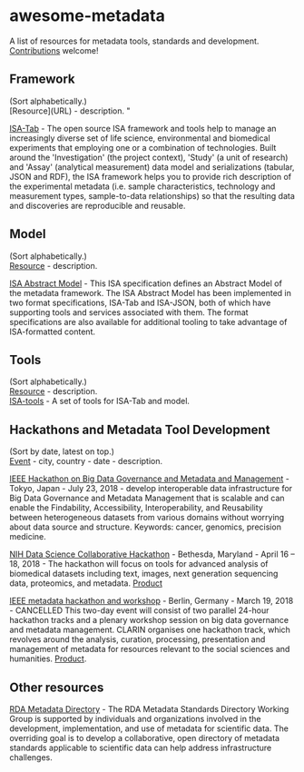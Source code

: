 # awesome-metadata
A list of resources for metadata tools, standards and development.  [Contributions](https://github.com/stevetsa/awesome-metadata/blob/master/CONTRIBUTE.md) welcome!

## Framework
(Sort alphabetically.)    
\[Resource](URL) - description.  " 

[ISA-Tab](https://isa-tools.github.io/index.html) - The open source ISA framework and tools help to manage an increasingly diverse set of life science, environmental and biomedical experiments that employing one or a combination of technologies. Built around the 'Investigation' (the project context), 'Study' (a unit of research) and 'Assay' (analytical measurement) data model and serializations (tabular, JSON and RDF), the ISA framework helps you to provide rich description of the experimental metadata (i.e. sample characteristics, technology and measurement types, sample-to-data relationships) so that the resulting data and discoveries are reproducible and reusable.



## Model
(Sort alphabetically.)    
[Resource](URL) - description.   

[ISA Abstract Model](http://isa-specs.readthedocs.io/en/latest/isamodel.html) - This ISA specification defines an Abstract Model of the metadata framework. The ISA Abstract Model has been implemented in two format specifications, ISA-Tab and ISA-JSON, both of which have supporting tools and services associated with them. The format specifications are also available for additional tooling to take advantage of ISA-formatted content.



## Tools
(Sort alphabetically.)    
[Resource](URL) - description.   
[ISA-tools](https://isa-tools.github.io/software-suite.html) - A set of tools for ISA-Tab and model.


## Hackathons and Metadata Tool Development
(Sort by date, latest on top.)  
[Event](URL) - city, country - date - description.  

[IEEE Hackathon on Big Data Governance and Metadata and Management](https://bigdatawg.nist.gov/bdgmm_compsac2018.html) -  Tokyo, Japan - July 23, 2018 - develop interoperable data infrastructure for Big Data Governance and Metadata Management that is scalable and can enable the Findability, Accessibility, Interoperability, and Reusability between heterogeneous datasets from various domains without worrying about data source and structure. Keywords: cancer, genomics, precision medicine.

[NIH Data Science Collaborative Hackathon](https://ncbi-hackathons.github.io/) - Bethesda, Maryland - April 16 – 18, 2018 - The hackathon will focus on tools for advanced analysis of biomedical datasets including text, images, next generation sequencing data, proteomics, and metadata. [Product]()   

[IEEE metadata hackathon and workshop](https://www.clarin.eu/event/2018/cancelled-ieee-metadata-hackathon-and-workshop-berlin) - Berlin, Germany - March 19, 2018 - CANCELLED This two-day event will consist of two parallel 24-hour hackathon tracks and a plenary workshop session on big data governance and metadata management. CLARIN organises one hackathon track, which revolves around the analysis, curation, processing, presentation and management of metadata for resources relevant to the social sciences and humanities.  [Product](https://github.com/clarin-eric/ieee-metadata-hackathon).  


## Other resources
[RDA Metadata Directory](http://rd-alliance.github.io/metadata-directory/) - The RDA Metadata Standards Directory Working Group is supported by individuals and organizations involved in the development, implementation, and use of metadata for scientific data. The overriding goal is to develop a collaborative, open directory of metadata standards applicable to scientific data can help address infrastructure challenges.  

